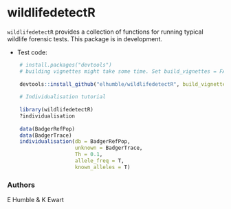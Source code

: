 <!-- README.md is generated from README.Rmd. Please edit that file -->
wildlifedetectR
===============

`wildlifedetectR` provides a collection of functions for running typical
wildlife forensic tests. This package is in development.

-   Test code:

``` r
    # install.packages("devtools")
    # building vignettes might take some time. Set build_vignettes = FALSE for a quick download.
    
    devtools::install_github("elhumble/wildlifedetectR", build_vignettes = TRUE)
    
    # Individualisation tutorial
    
    library(wildlifedetectR)
    ?individualisation
    
    data(BadgerRefPop)
    data(BadgerTrace)
    individualisation(db = BadgerRefPop,
                      unknown = BadgerTrace,
                      Th = 0.1,
                      allele_freq = T,
                      known_alleles = T)
```

### Authors

E Humble & K Ewart
